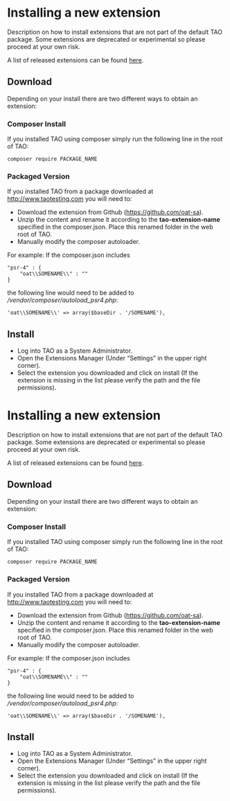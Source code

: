 <!--
created_at: '2015-08-10 10:43:24'
updated_at: '2016-09-15 14:59:21'
authors:
    - 'Cyril Hazotte'
tags:
    - Wiki
-->

Installing a new extension
==========================

Description on how to install extensions that are not part of the default TAO package. Some extensions are deprecated or experimental so please proceed at your own risk.

A list of released extensions can be found [here](https://packagist.org/packages/oat-sa/).

Download
--------

Depending on your install there are two different ways to obtain an extension:

### Composer Install

If you installed TAO using composer simply run the following line in the root of TAO:

    composer require PACKAGE_NAME

### Packaged Version

If you installed TAO from a package downloaded at http://www.taotesting.com you will need to:

-   Download the extension from Github (https://github.com/oat-sa).
-   Unzip the content and rename it according to the **tao-extension-name** specified in the composer.json. Place this renamed folder in the web root of TAO.
-   Manually modify the composer autoloader.

For example: If the composer.json includes

    "psr-4" : {
        "oat\\SOMENAME\\" : ""
    }

the following line would need to be added to */vendor/composer/autoload\_psr4.php*:

    'oat\\SOMENAME\\' => array($baseDir . '/SOMENAME'),

Install
-------

-   Log into TAO as a System Administrator.
-   Open the Extensions Manager (Under “Settings” in the upper right corner).
-   Select the extension you downloaded and click on install (If the extension is missing in the list please verify the path and the file permissions).

Installing a new extension
==========================

Description on how to install extensions that are not part of the default TAO package. Some extensions are deprecated or experimental so please proceed at your own risk.

A list of released extensions can be found [here](https://packagist.org/packages/oat-sa/).

Download
--------

Depending on your install there are two different ways to obtain an extension:

### Composer Install

If you installed TAO using composer simply run the following line in the root of TAO:

    composer require PACKAGE_NAME

### Packaged Version

If you installed TAO from a package downloaded at http://www.taotesting.com you will need to:

-   Download the extension from Github (https://github.com/oat-sa).
-   Unzip the content and rename it according to the **tao-extension-name** specified in the composer.json. Place this renamed folder in the web root of TAO.
-   Manually modify the composer autoloader.

For example: If the composer.json includes

    "psr-4" : {
        "oat\\SOMENAME\\" : ""
    }

the following line would need to be added to */vendor/composer/autoload\_psr4.php*:

    'oat\\SOMENAME\\' => array($baseDir . '/SOMENAME'),

Install
-------

-   Log into TAO as a System Administrator.
-   Open the Extensions Manager (Under “Settings” in the upper right corner).
-   Select the extension you downloaded and click on install (If the extension is missing in the list please verify the path and the file permissions).


